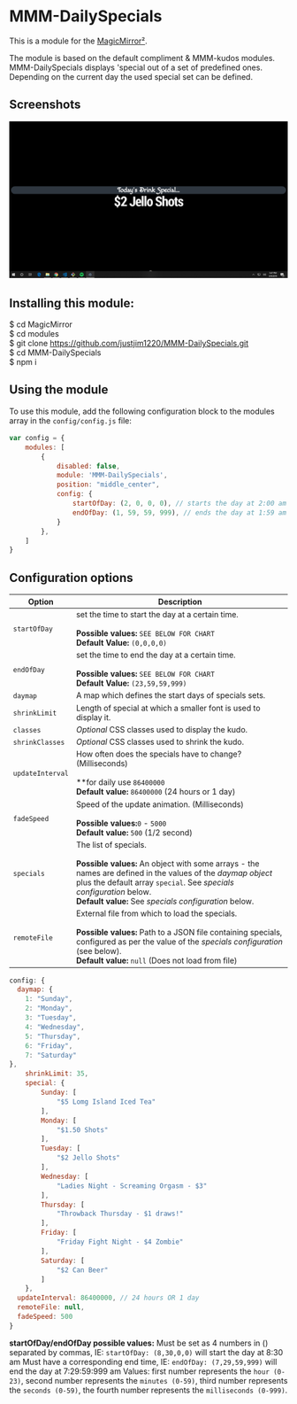 # MMM-DailySpecials

This is a module for the [MagicMirror²](https://github.com/MichMich/MagicMirror/).

The module is based on the default compliment & MMM-kudos modules. MMM-DailySpecials displays 'special out of a set of predefined ones. Depending on the current day the used special set can be defined.

## Screenshots

![ScreenShot](https://github.com/justjim1220/MMM-DailySpecials/blob/master/Screenshot%20(43).png)

## Installing this module:

$ cd MagicMirror<br>
$ cd modules<br>
$ git clone https://github.com/justjim1220/MMM-DailySpecials.git<br>
$ cd MMM-DailySpecials<br>
$ npm i<br>


## Using the module

To use this module, add the following configuration block to the modules array in the `config/config.js` file:
```js
var config = {
    modules: [
        {
            disabled: false,
            module: 'MMM-DailySpecials',
            position: "middle_center",
            config: {
                startOfDay: (2, 0, 0, 0), // starts the day at 2:00 am
                endOfDay: (1, 59, 59, 999), // ends the day at 1:59 am
            }
        },
    ]
}
```

## Configuration options

| Option           | Description
|----------------- |------------
| `startOfDay`     | set the time to start the day at a certain time. <br><br> **Possible values:** `SEE BELOW FOR CHART` <br> **Default Value:** `(0,0,0,0)`
| `endOfDay`       | set the time to end the day at a certain time. <br><br> **Possible values:** `SEE BELOW FOR CHART` <br> **Default Value:** `(23,59,59,999)`
| `daymap`         | A map which defines the start days of specials sets.
| `shrinkLimit`    | Length of special at which a smaller font is used to display it.
| `classes`        | *Optional* CSS classes used to display the kudo.
| `shrinkClasses`  | *Optional* CSS classes used to shrink the kudo.
| `updateInterval` | How often does the specials have to change? (Milliseconds) <br><br> **for daily use `86400000` <br> **Default value:** `86400000` (24 hours or 1 day)
| `fadeSpeed`      | Speed of the update animation. (Milliseconds) <br><br> **Possible values:**`0` - `5000` <br> **Default value:** `500` (1/2 second)
| `specials`       | The list of specials. <br><br> **Possible values:** An object with some arrays - the names are defined in the values of the _daymap object_ plus the default array `special`. See _specials configuration_ below. <br> **Default value:** See _specials configuration_ below.
| `remoteFile`     | External file from which to load the specials. <br><br> **Possible values:** Path to a JSON file containing specials, configured as per the value of the _specials configuration_ (see below).<br> **Default value:** `null` (Does not load from file)


````javascript
config: {
  daymap: {
    1: "Sunday",
    2: "Monday",
    3: "Tuesday",
    4: "Wednesday",
    5: "Thursday",
    6: "Friday",
    7: "Saturday"
},
    shrinkLimit: 35,
    special: {
        Sunday: [
            "$5 Lomg Island Iced Tea"
        ],
        Monday: [
            "$1.50 Shots"
        ],
        Tuesday: [
            "$2 Jello Shots"
        ],
        Wednesday: [
            "Ladies Night - Screaming Orgasm - $3"
        ],
        Thursday: [
            "Throwback Thursday - $1 draws!"
        ],
        Friday: [
            "Friday Fight Night - $4 Zombie"
        ],
        Saturday: [
            "$2 Can Beer"
        ]
    },
  updateInterval: 86400000, // 24 hours OR 1 day
  remoteFile: null,
  fadeSpeed: 500
}
````
**startOfDay/endOfDay possible values:**
Must be set as 4 numbers in () separated by commas, IE: `startOfDay: (8,30,0,0)` will start the day at 8:30 am
Must have a corresponding end time, IE: `endOfDay: (7,29,59,999)` will end the day at 7:29:59:999 am
Values: first number represents the `hour (0-23)`, second number represents the `minutes (0-59)`, third number represents the `seconds (0-59)`, the fourth number represents the `milliseconds (0-999)`.
